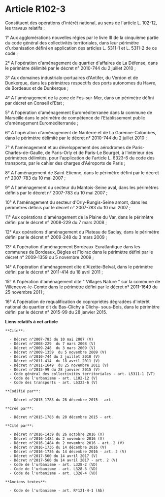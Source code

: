 # Article R102-3

Constituent des opérations d'intérêt national, au sens de l'article L. 102-12, les travaux relatifs : 

1° Aux agglomérations nouvelles régies par le livre III de la cinquième partie du code général des collectivités
territoriales, dans leur périmètre d'urbanisation défini en application des articles L. 5311-1 et L. 5311-2 de ce code ; 

2° A l'opération d'aménagement du quartier d'affaires de La Défense, dans le périmètre délimité par le décret n° 2010-744 du
2 juillet 2010 ; 

3° Aux domaines industrialo-portuaires d'Antifer, du Verdon et de Dunkerque, dans les périmètres respectifs des ports
autonomes du Havre, de Bordeaux et de Dunkerque ; 

4° A l'aménagement de la zone de Fos-sur-Mer, dans un périmètre défini par décret en Conseil d'Etat ; 

5° A l'opération d'aménagement Euroméditerranée dans la commune de Marseille dans le périmètre de compétence de
l'Etablissement public d'aménagement Euroméditerranée ; 

6° A l'opération d'aménagement de Nanterre et de La Garenne-Colombes, dans le périmètre délimité par le décret n° 2010-744 du
2 juillet 2010 ; 

7° A l'aménagement et au développement des aérodromes de Paris-Charles-de-Gaulle, de Paris-Orly et de Paris-Le Bourget, à
l'intérieur des périmètres délimités, pour l'application de l'article L. 6323-6 du code des transports, par le cahier des
charges d'Aéroports de Paris ; 

8° A l'aménagement de Saint-Etienne, dans le périmètre défini par le décret n° 2007-783 du 10 mai 2007 ; 

9° A l'aménagement du secteur du Mantois-Seine aval, dans les périmètres définis par le décret n° 2007-783 du 10 mai 2007 ; 

10° A l'aménagement du secteur d'Orly-Rungis-Seine amont, dans les périmètres définis par le décret n° 2007-783 du 10 mai
2007 ; 

11° Aux opérations d'aménagement de la Plaine du Var, dans le périmètre défini par le décret n° 2008-229 du 7 mars 2008 ; 

12° Aux opérations d'aménagement du Plateau de Saclay, dans le périmètre défini par le décret n° 2009-248 du 3 mars 2009 ; 

13° A l'opération d'aménagement Bordeaux-Euratlantique dans les communes de Bordeaux, Bègles et Floirac dans le périmètre
défini par le décret n° 2009-1359 du 5 novembre 2009 ; 

14° A l'opération d'aménagement dite d'Alzette-Belval, dans le périmètre défini par le décret n° 2011-414 du 18 avril 2011 ; 

15° A l'opération d'aménagement dite " Villages Nature " sur la commune de Villeneuve-le-Comte dans le périmètre défini par
le décret n° 2011-1649 du 25 novembre 2011 ; 

16° A l'opération de requalification de copropriétés dégradées d'intérêt national du quartier dit du Bas-Clichy à Clichy-
sous-Bois, dans le périmètre défini par le décret n° 2015-99 du 28 janvier 2015.

**Liens relatifs à cet article**

	**Cite**:

	  - Décret n°2007-783 du 10 mai 2007 (V)
	  - Décret n°2008-229  du 7 mars 2008 (V)
	  - Décret n°2009-248  du 3 mars 2009 (V)
	  - Décret n°2009-1359  du 5 novembre 2009 (V)
	  - Décret n°2010-744 du 2 juillet 2010 (V)
	  - Décret n°2011-414  du 18 avril 2011 (V)
	  - Décret n°2011-1649  du 25 novembre 2011 (V)
	  - Décret n°2015-99 du 28 janvier 2015 (V)
	  - Code général des collectivités territoriales - art. L5311-1 (VT)
	  - Code de l'urbanisme - art. L102-12 (V)
	  - Code des transports - art. L6323-6 (V)

	**Codifié par**:

	  - Décret n°2015-1783 du 28 décembre 2015 - art.

	**Créé par**:

	  - Décret n°2015-1783 du 28 décembre 2015 - art.

	**Cité par**:

	  - Décret n°2016-1439 du 26 octobre 2016 (V)
	  - Décret n°2016-1484 du 2 novembre 2016 (V)
	  - Décret n°2016-1484 du 2 novembre 2016 - art. 2 (V)
	  - Décret n°2016-1736 du 14 décembre 2016 (V)
	  - Décret n°2016-1736 du 14 décembre 2016 - art. 2 (V)
	  - Décret n°2017-560 du 14 avril 2017 (V)
	  - Décret n°2017-560 du 14 avril 2017 - art. 2 (V)
	  - Code de l'urbanisme - art. L328-2 (VD)
	  - Code de l'urbanisme - art. L328-3 (VD)
	  - Code de l'urbanisme - art. L328-4 (VD)

	**Anciens textes**:

	  - Code de l'urbanisme - art. R*121-4-1 (Ab)
